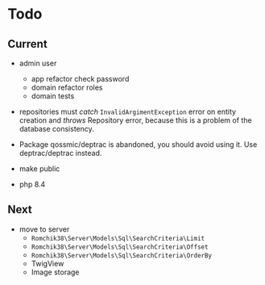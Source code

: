 # Todo

## Current

- admin user
  - app refactor check password
  - domain refactor roles
  - domain tests
  
- repositories must *catch* `InvalidArgimentException` error on entity creation and *throws* Repository error, because this is a problem of the database consistency.

- Package qossmic/deptrac is abandoned, you should avoid using it. Use deptrac/deptrac instead.

- make public
- php 8.4

## Next

- move to server
  - `Romchik38\Server\Models\Sql\SearchCriteria\Limit`
  - `Romchik38\Server\Models\Sql\SearchCriteria\Offset`
  - `Romchik38\Server\Models\Sql\SearchCriteria\OrderBy`
  - TwigView
  - Image storage
  